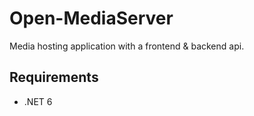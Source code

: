 # Open-MediaServer
Media hosting application with a frontend & backend api. 

## Requirements
* .NET 6